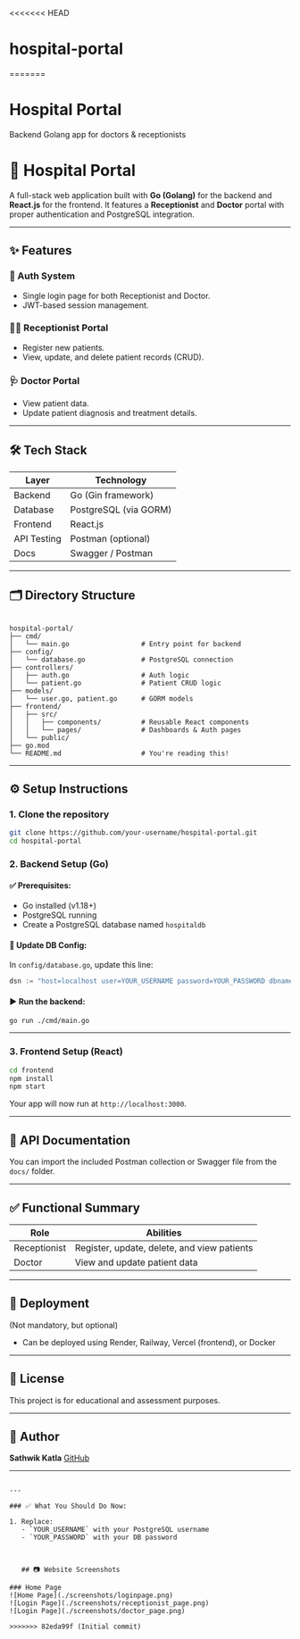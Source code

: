 <<<<<<< HEAD
# hospital-portal
=======
# Hospital Portal

Backend Golang app for doctors & receptionists




# 🏥 Hospital Portal

A full-stack web application built with **Go (Golang)** for the backend and **React.js** for the frontend. It features a **Receptionist** and **Doctor** portal with proper authentication and PostgreSQL integration.

---

## ✨ Features

### 🔐 Auth System
- Single login page for both Receptionist and Doctor.
- JWT-based session management.

### 🧑‍💼 Receptionist Portal
- Register new patients.
- View, update, and delete patient records (CRUD).

### 🩺 Doctor Portal
- View patient data.
- Update patient diagnosis and treatment details.

---

## 🛠 Tech Stack

| Layer       | Technology             |
|-------------|------------------------|
| Backend     | Go (Gin framework)     |
| Database    | PostgreSQL (via GORM)  |
| Frontend    | React.js               |
| API Testing | Postman (optional)     |
| Docs        | Swagger / Postman      |

---

## 🗂 Directory Structure

```

hospital-portal/
├── cmd/
│   └── main.go                  # Entry point for backend
├── config/
│   └── database.go              # PostgreSQL connection
├── controllers/
│   ├── auth.go                  # Auth logic
│   └── patient.go               # Patient CRUD logic
├── models/
│   └── user.go, patient.go      # GORM models
├── frontend/
│   ├── src/
│   │   ├── components/          # Reusable React components
│   │   └── pages/               # Dashboards & Auth pages
│   └── public/
├── go.mod
└── README.md                    # You're reading this!

````

---

## ⚙️ Setup Instructions

### 1. Clone the repository
```bash
git clone https://github.com/your-username/hospital-portal.git
cd hospital-portal
````

### 2. Backend Setup (Go)

#### ✅ Prerequisites:

* Go installed (v1.18+)
* PostgreSQL running
* Create a PostgreSQL database named `hospitaldb`

#### 🔧 Update DB Config:

In `config/database.go`, update this line:

```go
dsn := "host=localhost user=YOUR_USERNAME password=YOUR_PASSWORD dbname=hospitaldb port=5432 sslmode=disable TimeZone=Asia/Kolkata"
```

#### ▶️ Run the backend:

```bash
go run ./cmd/main.go
```

---

### 3. Frontend Setup (React)

```bash
cd frontend
npm install
npm start
```

Your app will now run at `http://localhost:3000`.

---

## 🧪 API Documentation

You can import the included Postman collection or Swagger file from the `docs/` folder.

---

## ✅ Functional Summary

| Role         | Abilities                                   |
| ------------ | ------------------------------------------- |
| Receptionist | Register, update, delete, and view patients |
| Doctor       | View and update patient data                |


---

## 🚀 Deployment

(Not mandatory, but optional)

* Can be deployed using Render, Railway, Vercel (frontend), or Docker

---

## 🧾 License

This project is for educational and assessment purposes.

---

## 🙌 Author

**Sathwik Katla**
[GitHub](https://github.com/Sathwik-145)

---

```

---

### ✅ What You Should Do Now:

1. Replace:
   - `YOUR_USERNAME` with your PostgreSQL username
   - `YOUR_PASSWORD` with your DB password


   
   ## 📷 Website Screenshots

### Home Page
![Home Page](./screenshots/loginpage.png)
![Login Page](./screenshots/receptionist_page.png)
![Login Page](./screenshots/doctor_page.png)

>>>>>>> 82eda99f (Initial commit)

